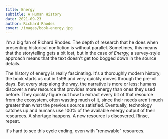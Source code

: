 ```yaml
---
title: Energy
subtitle: A Human History
date: 2021-09-23
author: Richard Rhodes
cover: /images/book-energy.jpg
---
```


I'm a big fan of Richard Rhodes. The depth of research that he does when presenting historical nonfiction is without parallel. Sometimes, this means that the storytelling gets a bit lost, but in the case of _Energy,_ a survey-style approach means that the text doesn't get too bogged down in the source details.

The history of energy is really fascinating. It's a thoroughly modern history; the book starts us out in 1598 and very quickly moves through the pre-oil days. But every step along the way, the narrative is more or less: humans discover a new resource that provides more energy than ones they used before. They quickly figure out how to extract every bit of that resource from the ecosystem, often wasting much of it, since their needs aren't much greater than what the previous source satisfied. Eventually, technology catches up and humans use 100% of the available energy output of their resources. A shortage happens. A new resource is discovered. Rinse, repeat.

It's hard to see this cycle ending, even with "renewable" resources.